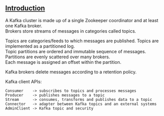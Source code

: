 ## [Introduction](http://kafka.apache.org/intro)

A Kafka cluster is made up of a single Zookeeper coordinator and at least one Kafka broker.  
Brokers store streams of messages in categories called topics.  

Topics are categories/feeds to which messages are published. Topics are implemented as a partitioned log.  
Topic partitions are ordered and immutable sequence of messages.  
Partitions are evenly scattered over many brokers.  
Each message is assigned an offset within the partition.  

Kafka brokers delete messages according to a retention policy.  

Kafka client APIs:  
```
Consumer    -> subscribes to topics and processes messages
Producer    -> publishes messages to a topic
Stream      -> consumes, transforms and publishes data to a topic
Connector   -> adapter between Kafka topics and an external systems
AdminClient -> Kafka topic and security
```
